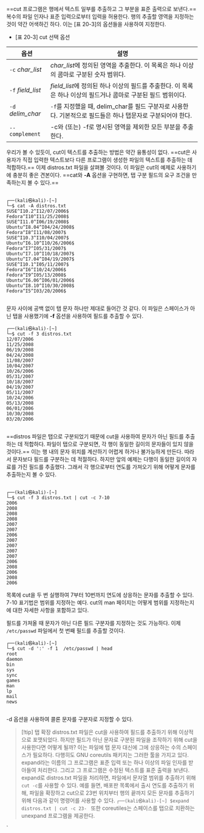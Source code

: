 
==cut 프로그램은 행에서 텍스트 일부를 추출하고 그 부분을 표준 출력으로 보낸다.== 복수의 파일 인자나 표준 입력으로부터 입력을 허용한다. 행의 추출할 영역을 지정하는 것이 약간 어색하긴 하다. 이는 [표 20-3]의 옵션들을 사용하여 지정한다.

- [표 20-3] cut 선택 옵션


| 옵션                | 설명                                                                    |
| ----------------- | --------------------------------------------------------------------- |
| `-c` *char_list*  | *char_list*에 정의된 영역을 추출한다. 이 목록은 하나 이상의 콤마로 구분된 숫자 범위다.               |
| `-f` *field_list* | *field_list*에 정의된 하나 이상의 필드를 추출한다. 이 목록은 하나 이상의 필드거나 콤마로 구분된 필드 범위이다. |
| `-d` *delim_char* | `-f`를 지정했을 때, delim_char를 필드 구분자로 사용한다. 기본적으로 필드들은 하나 탭문자로 구분되어야 한다.  |
| `--complement`    | -c와 (또는) -f로 명시된 영역을 제외한 모든 부분을 추출한다.                                 |

우리가 볼 수 있듯이, cut이 텍스트를 추출하는 방법은 약간 융통성이 없다. ==cut은 사용자가 직접 입력한 텍스트보다 다른 프로그램이 생성한 파일의 텍스트를 추출하는 데 적합하다.== 이제 distros.txt 파일을 살펴볼 것이다. 이 파일은 cut의 예제로 사용하기에 충분히 좋은 견본이다. ==cat와 **-A** 옵션을 구현하면, 탭 구분 필드의 요구 조건을 만족하는지 볼 수 있다.==

```shell
                                                                                                                   
┌──(kali㉿kali)-[~]
└─$ cat -A distros.txt
SUSE^I10.2^I12/07/2006$
Fedora^I10^I11/25/2008$
SUSE^I11.0^I06/19/2008$
Ubuntu^I8.04^I04/24/2008$
Fedora^I8^I11/08/2007$
SUSE^I10.3^I10/04/2007$
Ubuntu^I6.10^I10/26/2006$
Fedora^I7^I05/31/2007$
Ubuntu^I7.10^I10/18/2007$
Ubuntu^I7.04^I04/19/2007$
SUSE^I10.1^I05/11/2007$
Fedora^I6^I10/24/2006$
Fedora^I9^I05/13/2008$
Ubuntu^I6.06^I06/01/2006$
Ubuntu^I8.10^I10/30/2008$
Fedora^I5^I03/20/2006$
                         
```

문자 사이에 공백 없이 탭 문자 하나만 제대로 들어간 것 같다. 이 파일은 스페이스가 아닌 탭을 사용했기에 **-f** 옵션을 사용하여 필드를 추출할 수 있다.

``` shell
┌──(kali㉿kali)-[~]
└─$ cut -f 3 distros.txt
12/07/2006
11/25/2008
06/19/2008
04/24/2008
11/08/2007
10/04/2007
10/26/2006
05/31/2007
10/18/2007
04/19/2007
05/11/2007
10/24/2006
05/13/2008
06/01/2006
10/30/2008
03/20/2006
             
```

==distros 파일은 탭으로 구분되었기 때문에 cut을 사용하여 문자가 아닌 필드를 추출하는 데 적합하다. 파일이 탭으로 구분되면, 각 행이 동일한 길이의 문자들이 있지 않을 것이다.== 이는 행 내의 문자 위치를 계산하기 어렵게 하거나 불가능하게 만든다. 따라서 문자보다 필드를 구분하는 데 적절하다. 하지만 앞의 예제는 다행이 동일한 길이의 자료를 가진 필드를 추출했다. 그래서 각 행으로부터 연도를 가져오기 위해 어떻게 문자를 추출하는지 볼 수 있다.

``` shell

┌──(kali㉿kali)-[~]
└─$ cut -f 3 distros.txt | cut -c 7-10
2006
2008
2008
2008
2007
2007
2006
2007
2007
2007
2007
2006
2008
2006
2008
2006

```

목록에 cut을 두 번 실행하여 7부터 10번까지 연도에 상응하는 문자를 추출할 수 있다. 7-10 표기법은 범위를 지정하는 예다. cut의 man 페이지는 어떻게 범위를 지정하는지에 대한 자세한 사항을 포함하고 있다.

필드를 가져올 때 문자가 아닌 다른 필드 구분자를 지정하는 것도 가능하다. 이제 `/etc/passwd` 파일에서 첫 번째 필드를 추출할 것이다.

``` shell
┌──(kali㉿kali)-[~]
└─$ cut -d ':' -f 1  /etc/passwd | head
root
daemon
bin
sys
sync
games
man
lp
mail
news
        
```

-d 옵션을 사용하여 콜론 문자를 구분자로 지정할 수 있다.


>[!tip] 탭 확장
>distros.txt 파일은 cut을 사용하여 필드를 추출하기 위해 이상적으로 포맷되었다. 하지만 필드가 아닌 문자로 구분된 파일을 조작하기 위해 cut을 사용한다면 어떻게 될까? 이는 파일에 탭 문자 대신에 그에 상응하는 수의 스페이스가 필요하다. 다행히도 GNU coreutils 패키지는 그러한 툴을 가지고 있다. expand라는 이름의 그 프로그램은 표준 입력 또는 하나 이상의 파일 인자를 받아들여 처리한다. 그리고 그 프로그램은 수정된 텍스트를 표준 출력을 보낸다.
>expand로 distros.txt 파일을 처리하면, 파일에서 문자열 범위를 추출하기 위해 `cut -c`를 사용할 수 있다. 예를 들면, 배포판 목록에서 출시 연도를 추출하기 위해, 파일을 확장하고 cut으로 23번 위치부터 행의 끝까지 모든 문자를 추출하기 위해 다음과 같이 명령어를 사용할 수 있다.
>`┌──(kali㉿kali)-[~] $expand distros.txt | cut -c 23-
`
>또한 coreutiles는 스페이스를 탭으로 치환하는 unexpand 프로그램을 제공한다.




`

